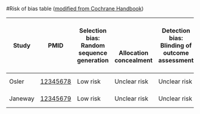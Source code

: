 #Risk of bias table
([modified from Cochrane Handbook](http://handbook.cochrane.org/chapter_8/table_8_7_a_possible_approach_for_summary_assessments_of_the.htm))


|  Study        |  PMID            | Selection bias:<br/>Random sequence generation| <br/><br/><br/>Allocation concealment|Detection bias:<br/>Blinding of outcome assessment|Attrition bias:<br/>Incomplete outcome data<br/>|Reporting bias:<br/>Selective reporting<br/><br/>|Other biases:<br/>E.g. imbalanced compliance , co-interventions, or other|
| ------------- | -----------------|---------------------- | ----------------------|--------------|--------------|--------------|--------------|
| Osler         | [12345678](http://pubmed.gov/12345678)   |Low risk               |Unclear risk  |Unclear risk  |Unclear risk  |High risk  |High risk  |
| Janeway       | [12345679](http://pubmed.gov/12345679)   |Low risk               |Unclear risk  |Unclear risk  |Unclear risk  |High risk  |High risk  |


